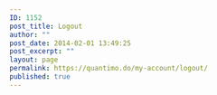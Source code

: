 ```yaml
---
ID: 1152
post_title: Logout
author: ""
post_date: 2014-02-01 13:49:25
post_excerpt: ""
layout: page
permalink: https://quantimo.do/my-account/logout/
published: true
---
```

